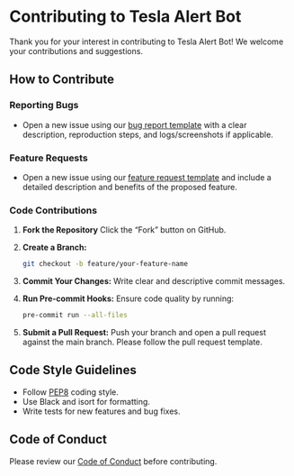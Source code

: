 # Contributing to Tesla Alert Bot

Thank you for your interest in contributing to Tesla Alert Bot! We welcome your contributions and suggestions.

## How to Contribute

### Reporting Bugs

-   Open a new issue using our [bug report template](./.github/ISSUE_TEMPLATE/bug_report.md) with a clear description, reproduction steps, and logs/screenshots if applicable.

### Feature Requests

-   Open a new issue using our [feature request template](./.github/ISSUE_TEMPLATE/feature_request.md) and include a detailed description and benefits of the proposed feature.

### Code Contributions

1. **Fork the Repository**
   Click the “Fork” button on GitHub.
2. **Create a Branch:**

    ```bash
    git checkout -b feature/your-feature-name
    ```

3. **Commit Your Changes:**
   Write clear and descriptive commit messages.
4. **Run Pre-commit Hooks:**
   Ensure code quality by running:
    ```bash
    pre-commit run --all-files
    ```
5. **Submit a Pull Request:**
   Push your branch and open a pull request against the main branch. Please follow the pull request template.

## Code Style Guidelines

-   Follow [PEP8](https://pep8.org) coding style.
-   Use Black and isort for formatting.
-   Write tests for new features and bug fixes.

## Code of Conduct

Please review our [Code of Conduct](./CODE_OF_CONDUCT.md) before contributing.
